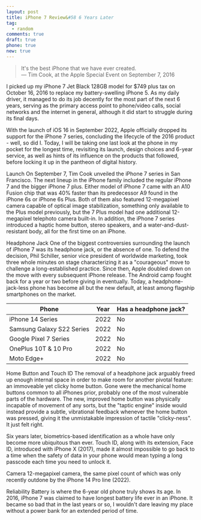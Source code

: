 ```yaml
---
layout: post
title: iPhone 7 Review&#58 6 Years Later
tag:
  - random
comments: true
draft: true
phone: true
new: true
---
```


> It's the best iPhone that we have ever created.  <br>
> ― Tim Cook, at the Apple Special Event on September 7, 2016

I picked up my iPhone 7 Jet Black 128GB model for $749 plus tax on October 16, 2016 to replace my battery-swelling iPhone 5. As my daily driver, it managed to do its job decently for the most part of the next 6 years, serving as the primary access point to phone/video calls, social networks and the internet in general, although it did start to struggle during its final days.  

With the launch of iOS 16 in September 2022, Apple officially dropped its support for the iPhone 7 series, concluding the lifecycle of the 2016 product - well, so did I. Today, I will be taking one last look at the phone in my pocket for the longest time, revisiting its launch, design choices and 6-year service, as well as hints of its influence on the products that followed, before locking it up in the pantheon of digital history.

Launch
On September 7, Tim Cook unveiled the iPhone 7 series in San Francisco. The next lineup in the iPhone family included the regular iPhone 7 and the bigger iPhone 7 plus. Either model of iPhone 7 came with an A10 Fusion chip that was 40% faster than its predecessor A9 found in the iPhone 6s or iPhone 6s Plus. Both of them also featured 12-megapixel camera capable of optical image stabilization, something only available to the Plus model previously, but the 7 Plus model had one additional 12-megapixel telephoto camera built-in. In addition, the iPhone 7 series introduced a haptic home button, stereo speakers, and a water-and-dust-resistant body, all for the first time on an iPhone.

Headphone Jack
One of the biggest controversies surrounding the launch of iPhone 7 was its headphone jack, or the absence of one. To defend the decision, Phil Schiller, senior vice president of worldwide marketing, took three whole minutes on stage characterizing it as a "courageous" move to challenge a long-established practice. Since then, Apple doubled down on the move with every subsequent iPhone release. The Android camp fought back for a year or two before giving in eventually. Today, a headphone-jack-less phone has become all but the new default, at least among flagship smartphones on the market.

| Phone | Year | Has a headphone jack? |
| --- | --- | --- |
| iPhone 14 Series | 2022 | No |
| Samsung Galaxy S22 Series | 2022 | No |
| Google Pixel 7 Series | 2022 | No |
| OnePlus 10T & 10 Pro | 2022 | No |
| Moto Edge+ | 2022 | No |

Home Button and Touch ID
The removal of a headphone jack arguably freed up enough internal space in order to make room for another pivotal feature: an immoveable yet clicky home button. Gone were the mechanical home buttons common to all iPhones prior, probably one of the most vulnerable parts of the hardware. The new, improved home button was physically incapable of movement of any sorts, but the "taptic engine" inside would instead provide a subtle, vibrational feedback whenever the home button was pressed, giving it the unmistakable impression of tactile "clicky-ness". It just felt right.

Six years later, biometrics-based identification as a whole have only become more ubiquitous than ever. Touch ID, along with its extension, Face ID, introduced with iPhone X (2017), made it almost impossible to go back to a time when the safety of data in your phone would mean typing a long passcode each time you need to unlock it.

Camera
12-megapixel camera, the same pixel count of which was only recently outdone by the iPhone 14 Pro line (2022).

Reliability
Battery is where the 6-year old phone truly shows its age. In 2016, iPhone 7 was claimed to have longest battery life ever in an iPhone. It became so bad that in the last years or so, I wouldn't dare leaving my place without a power bank for an extended period of time.
